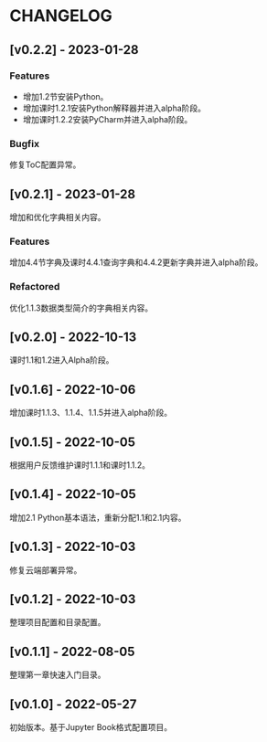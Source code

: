 # CHANGELOG

## [v0.2.2] - 2023-01-28

### Features

- 增加1.2节安装Python。
- 增加课时1.2.1安装Python解释器并进入alpha阶段。
- 增加课时1.2.2安装PyCharm并进入alpha阶段。

### Bugfix

修复ToC配置异常。

## [v0.2.1] - 2023-01-28

增加和优化字典相关内容。

### Features

增加4.4节字典及课时4.4.1查询字典和4.4.2更新字典并进入alpha阶段。

### Refactored

优化1.1.3数据类型简介的字典相关内容。

## [v0.2.0] - 2022-10-13

课时1.1和1.2进入Alpha阶段。

## [v0.1.6] - 2022-10-06

增加课时1.1.3、1.1.4、1.1.5并进入alpha阶段。

## [v0.1.5] - 2022-10-05

根据用户反馈维护课时1.1.1和课时1.1.2。

## [v0.1.4] - 2022-10-05

增加2.1 Python基本语法，重新分配1.1和2.1内容。

## [v0.1.3] - 2022-10-03

修复云端部署异常。

## [v0.1.2] - 2022-10-03

整理项目配置和目录配置。

## [v0.1.1] - 2022-08-05

整理第一章快速入门目录。

## [v0.1.0] - 2022-05-27

初始版本。基于Jupyter Book格式配置项目。
